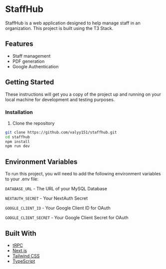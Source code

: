 # StaffHub

StaffHub is a web application designed to help manage staff in an organization. This project is built using the T3 Stack.

## Features

- Staff management
- PDF generation
- Google Authentication


## Getting Started

These instructions will get you a copy of the project up and running on your local machine for development and testing purposes.


### Installation

1. Clone the repository
```bash
git clone https://github.com/valyy151/staffhub.git
cd staffhub
npm install
npm run dev
```

## Environment Variables

To run this project, you will need to add the following environment variables to your .env file:

`DATABASE_URL` - The URL of your MySQL Database 

`NEXTAUTH_SECRET` - Your NextAuth Secret

`GOOGLE_CLIENT_ID` - Your Google Client ID for OAuth

`GOOGLE_CLIENT_SECRET` - Your Google Client Secret for OAuth

## Built With

- [tRPC](https://trpc.io/)
- [Next.js](https://nextjs.org/)
- [Tailwind CSS](https://tailwindcss.com/)
- [TypeScript](https://www.typescriptlang.org/)




